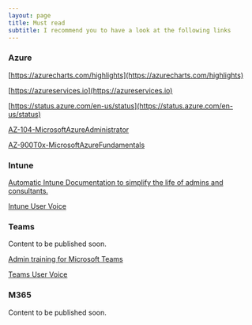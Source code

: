```yaml
---
layout: page
title: Must read
subtitle: I recommend you to have a look at the following links
---
```


### Azure

[https://azurecharts.com/highlights](https://azurecharts.com/highlights)

[https://azureservices.io](https://azureservices.io)

[https://status.azure.com/en-us/status](https://status.azure.com/en-us/status)

[AZ-104-MicrosoftAzureAdministrator](https://github.com/MicrosoftLearning/AZ-104-MicrosoftAzureAdministrator)

[AZ-900T0x-MicrosoftAzureFundamentals](https://microsoftlearning.github.io/AZ-900T0x-MicrosoftAzureFundamentals/)

### Intune

[Automatic Intune Documentation to simplify the life of admins and consultants.](https://github.com/ThomasKur/IntuneDocumentation)

[Intune User Voice](https://microsoftintune.uservoice.com)

### Teams

Content to be published soon.

[Admin training for Microsoft Teams](https://docs.microsoft.com/en-US/microsoftteams/itadmin-readiness)

[Teams User Voice](microsoftteams.uservoice.com)

### M365

Content to be published soon.

